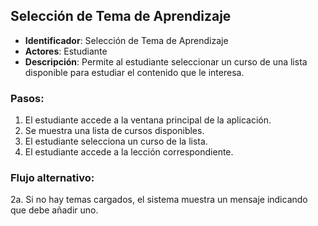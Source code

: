 ## Selección de Tema de Aprendizaje

- **Identificador**: Selección de Tema de Aprendizaje
- **Actores**: Estudiante
- **Descripción**: Permite al estudiante seleccionar un curso de una lista disponible para estudiar el contenido que le interesa.

### Pasos:

1. El estudiante accede a la ventana principal de la aplicación.
2. Se muestra una lista de cursos disponibles.
3. El estudiante selecciona un curso de la lista.
4. El estudiante accede a la lección correspondiente.
### Flujo alternativo:

2a. Si no hay temas cargados, el sistema muestra un mensaje indicando que debe añadir uno.
